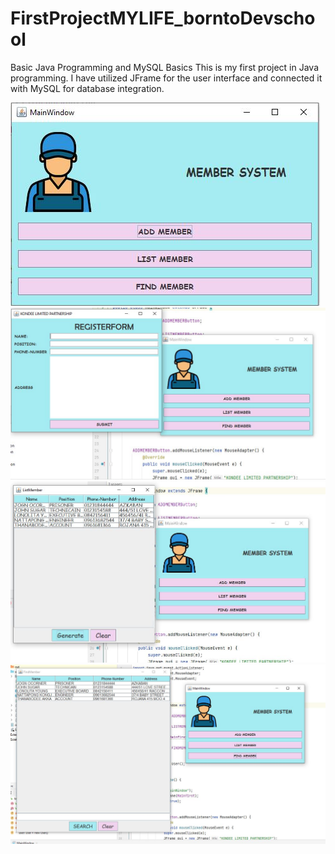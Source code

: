 # FirstProjectMYLIFE_borntoDevschool
Basic Java Programming and MySQL Basics
This is my first project in Java programming. I have utilized JFrame for the user interface and connected it with MySQL for database integration.

![Image Description](cover.JPG)
![Image Description](javafile1.JPG)
![Image Description](javafile2.JPG)
![Image Description](javafile13.JPG)

